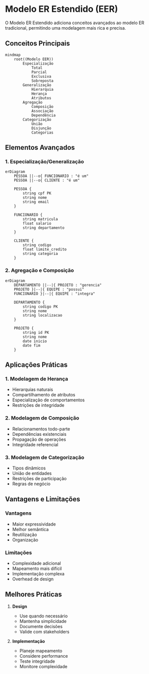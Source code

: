 # Modelo ER Estendido (EER)

O Modelo ER Estendido adiciona conceitos avançados ao modelo ER tradicional, permitindo uma modelagem mais rica e precisa.

## Conceitos Principais

```mermaid
mindmap
    root((Modelo EER))
        Especialização
            Total
            Parcial
            Exclusiva
            Sobreposta
        Generalização
            Hierarquia
            Herança
            Atributos
        Agregação
            Composição
            Associação
            Dependência
        Categorização
            União
            Disjunção
            Categorias
```

## Elementos Avançados

### 1. Especialização/Generalização

```mermaid
erDiagram
    PESSOA ||--o{ FUNCIONARIO : "é um"
    PESSOA ||--o{ CLIENTE : "é um"
    
    PESSOA {
        string cpf PK
        string nome
        string email
    }
    
    FUNCIONARIO {
        string matricula
        float salario
        string departamento
    }
    
    CLIENTE {
        string codigo
        float limite_credito
        string categoria
    }
```

### 2. Agregação e Composição

```mermaid
erDiagram
    DEPARTAMENTO ||--|{ PROJETO : "gerencia"
    PROJETO }|--|{ EQUIPE : "possui"
    FUNCIONARIO }|--|{ EQUIPE : "integra"
    
    DEPARTAMENTO {
        string codigo PK
        string nome
        string localizacao
    }
    
    PROJETO {
        string id PK
        string nome
        date inicio
        date fim
    }
```

## Aplicações Práticas

### 1. Modelagem de Herança
- Hierarquias naturais
- Compartilhamento de atributos
- Especialização de comportamentos
- Restrições de integridade

### 2. Modelagem de Composição
- Relacionamentos todo-parte
- Dependências existenciais
- Propagação de operações
- Integridade referencial

### 3. Modelagem de Categorização
- Tipos dinâmicos
- União de entidades
- Restrições de participação
- Regras de negócio

## Vantagens e Limitações

### Vantagens
- Maior expressividade
- Melhor semântica
- Reutilização
- Organização

### Limitações
- Complexidade adicional
- Mapeamento mais difícil
- Implementação complexa
- Overhead de design

## Melhores Práticas

1. **Design**
   - Use quando necessário
   - Mantenha simplicidade
   - Documente decisões
   - Valide com stakeholders

2. **Implementação**
   - Planeje mapeamento
   - Considere performance
   - Teste integridade
   - Monitore complexidade